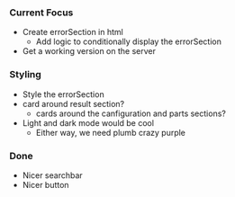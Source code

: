 ### Current Focus
* Create errorSection in html
    * Add logic to conditionally display the errorSection
* Get a working version on the server

### Styling
* Style the errorSection
* card around result section?
    * cards around the canfiguration and parts sections?
* Light and dark mode would be cool
    * Either way, we need plumb crazy purple

### Done
* Nicer searchbar
* Nicer button
